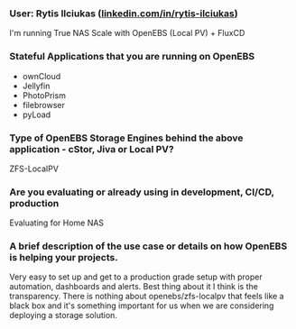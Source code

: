### User: Rytis Ilciukas ([linkedin.com/in/rytis-ilciukas](https://linkedin.com/in/rytis-ilciukas))

I'm running True NAS Scale with OpenEBS (Local PV) + FluxCD

### **Stateful Applications that you are running on OpenEBS**

- ownCloud
- Jellyfin
- PhotoPrism
- filebrowser
- pyLoad

### **Type of OpenEBS Storage Engines behind the above application - cStor, Jiva or Local PV?**
ZFS-LocalPV

### **Are you evaluating or already using in development, CI/CD, production**
Evaluating for Home NAS

### **A brief description of the use case or details on how OpenEBS is helping your projects.**
Very easy to set up and get to a production grade setup with proper automation, dashboards and alerts. Best thing about it I think is the transparency. There is nothing about openebs/zfs-localpv that feels like a black box and it's something important for us when we are considering deploying a storage solution.
